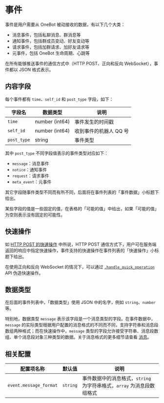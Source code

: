 # 事件

事件是用户需要从 OneBot 被动接收的数据，有以下几个大类：

- 消息事件，包括私聊消息、群消息等
- 通知事件，包括群成员变动、好友变动等
- 请求事件，包括加群请求、加好友请求等
- 元事件，包括 OneBot 生命周期、心跳等

在所有能够推送事件的通信方式中（HTTP POST、正向和反向 WebSocket），事件都以 JSON 格式表示。

## 内容字段

每个事件都有 `time`、`self_id` 和 `post_type` 字段，如下：

| 字段名 | 数据类型 | 说明 |
| ----- | ------- | ---- |
| `time` | number (int64) | 事件发生的时间戳 |
| `self_id` | number (int64) | 收到事件的机器人 QQ 号 |
| `post_type` | string | 事件类型 |

其中 `post_type` 不同字段值表示的事件类型对应如下：

- `message`：消息事件
- `notice`：通知事件
- `request`：请求事件
- `meta_event`：元事件

其它字段随事件类型不同而有所不同，后面将在事件列表的「事件数据」小标题下给出。

某些字段的值是一些固定的值，在表格的「可能的值」中给出，如果「可能的值」为空则表示没有固定的可能性。

## 快速操作

如 [HTTP POST 的快速操作](../communication/http-post.md#快速操作) 中所说，HTTP POST 通信方式下，用户可在服务端返回的响应中指定快速操作，事件支持的快速操作在事件列表的「快速操作」小标题下给出。

在使用正向和反向 WebSocket 的情况下，可以通过 [`.handle_quick_operation`](../api/hidden.md#handle_quick_operation-对事件执行快速操作) API 伪造快速操作。

## 数据类型

在后面的事件列表中，「数据类型」使用 JSON 中的名字，例如 `string`、`number` 等。

特别地，数据类型 `message` 表示该字段是一个消息类型的字段。在事件数据中，`message` 的实际类型根据用户配置的消息格式的不同而不同，支持字符串和消息段数组两种格式；而在快速操作中，`message` 类型的字段允许接受字符串、消息段数组、单个消息段对象三种类型的数据。关于消息格式的更多细节请查看 [消息](../message/)。

## 相关配置

| 配置项名称 | 默认值 | 说明 |
| -------- | ------ | --- |
| `event.message_format` | `string` | 事件数据中的消息格式，`string` 为字符串格式，`array` 为消息段数组格式 |
